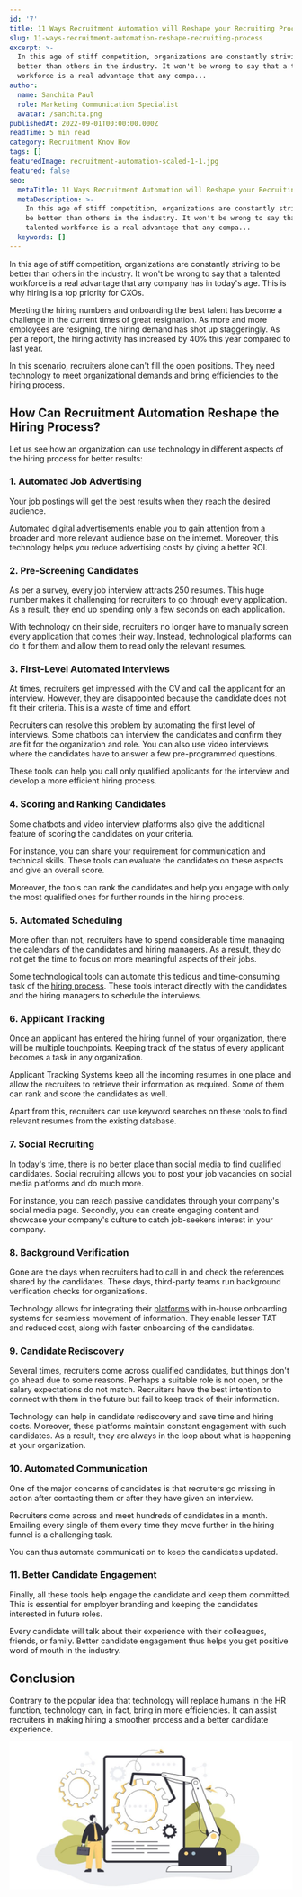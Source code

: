```yaml
---
id: '7'
title: 11 Ways Recruitment Automation will Reshape your Recruiting Process
slug: 11-ways-recruitment-automation-reshape-recruiting-process
excerpt: >-
  In this age of stiff competition, organizations are constantly striving to be
  better than others in the industry. It won't be wrong to say that a talented
  workforce is a real advantage that any compa...
author:
  name: Sanchita Paul
  role: Marketing Communication Specialist
  avatar: /sanchita.png
publishedAt: 2022-09-01T00:00:00.000Z
readTime: 5 min read
category: Recruitment Know How
tags: []
featuredImage: recruitment-automation-scaled-1-1.jpg
featured: false
seo:
  metaTitle: 11 Ways Recruitment Automation will Reshape your Recruiting Process
  metaDescription: >-
    In this age of stiff competition, organizations are constantly striving to
    be better than others in the industry. It won't be wrong to say that a
    talented workforce is a real advantage that any compa...
  keywords: []
---
```


In this age of stiff competition, organizations are constantly striving to be better than others in the industry. It won't be wrong to say that a talented workforce is a real advantage that any company has in today's age. This is why hiring is a top priority for CXOs. 

<!--more-->

Meeting the hiring numbers and onboarding the best talent has become a challenge in the current times of great resignation. As more and more employees are resigning, the hiring demand has shot up staggeringly. As per a report, the hiring activity has increased by 40% this year compared to last year.

In this scenario, recruiters alone can't fill the open positions. They need technology to meet organizational demands and bring efficiencies to the hiring process.

## How Can Recruitment Automation Reshape the Hiring Process?

Let us see how an organization can use technology in different aspects of the hiring process for better results:

### 1\. Automated Job Advertising

Your job postings will get the best results when they reach the desired audience.

Automated digital advertisements enable you to gain attention from a broader and more relevant audience base on the internet. Moreover, this technology helps you reduce advertising costs by giving a better ROI.

### 2\. Pre-Screening Candidates

As per a survey, every job interview attracts 250 resumes. This huge number makes it challenging for recruiters to go through every application. As a result, they end up spending only a few seconds on each application.

With technology on their side, recruiters no longer have to manually screen every application that comes their way. Instead, technological platforms can do it for them and allow them to read only the relevant resumes.

### 3\. First-Level Automated Interviews

At times, recruiters get impressed with the CV and call the applicant for an interview. However, they are disappointed because the candidate does not fit their criteria. This is a waste of time and effort. 

Recruiters can resolve this problem by automating the first level of interviews. Some chatbots can interview the candidates and confirm they are fit for the organization and role. You can also use video interviews where the candidates have to answer a few pre-programmed questions. 

These tools can help you call only qualified applicants for the interview and develop a more efficient hiring process.

### 4\. Scoring and Ranking Candidates

Some chatbots and video interview platforms also give the additional feature of scoring the candidates on your criteria.

For instance, you can share your requirement for communication and technical skills. These tools can evaluate the candidates on these aspects and give an overall score. 

Moreover, the tools can rank the candidates and help you engage with only the most qualified ones for further rounds in the hiring process.

### 5\. Automated Scheduling

More often than not, recruiters have to spend considerable time managing the calendars of the candidates and hiring managers. As a result, they do not get the time to focus on more meaningful aspects of their jobs.

Some technological tools can automate this tedious and time-consuming task of the [hiring process](https://www.thetalentpool.ai/blogs/7-reasons-why-candidates-drop-out-from-hiring-process). These tools interact directly with the candidates and the hiring managers to schedule the interviews.

### 6\. Applicant Tracking

Once an applicant has entered the hiring funnel of your organization, there will be multiple touchpoints. Keeping track of the status of every applicant becomes a task in any organization. 

Applicant Tracking Systems keep all the incoming resumes in one place and allow the recruiters to retrieve their information as required. Some of them can rank and score the candidates as well. 

Apart from this, recruiters can use keyword searches on these tools to find relevant resumes from the existing database.

### 7\. Social Recruiting

In today's time, there is no better place than social media to find qualified candidates. Social recruiting allows you to post your job vacancies on social media platforms and do much more. 

For instance, you can reach passive candidates through your company's social media page. Secondly, you can create engaging content and showcase your company's culture to catch job-seekers interest in your company. 

### 8\. Background Verification

Gone are the days when recruiters had to call in and check the references shared by the candidates. These days, third-party teams run background verification checks for organizations.

Technology allows for integrating their [platforms](https://www.thetalentpool.ai) with in-house onboarding systems for seamless movement of information. They enable lesser TAT and reduced cost, along with faster onboarding of the candidates.

### 9\. Candidate Rediscovery

Several times, recruiters come across qualified candidates, but things don't go ahead due to some reasons. Perhaps a suitable role is not open, or the salary expectations do not match. Recruiters have the best intention to connect with them in the future but fail to keep track of their information.

Technology can help in candidate rediscovery and save time and hiring costs. Moreover, these platforms maintain constant engagement with such candidates. As a result, they are always in the loop about what is happening at your organization. 

### 10\. Automated Communication

One of the major concerns of candidates is that recruiters go missing in action after contacting them or after they have given an interview.

Recruiters come across and meet hundreds of candidates in a month. Emailing every single of them every time they move further in the hiring funnel is a challenging task. 

You can thus automate communicati on to keep the candidates updated. 

### 11\. Better Candidate Engagement

Finally, all these tools help engage the candidate and keep them committed. This is essential for employer branding and keeping the candidates interested in future roles.

Every candidate will talk about their experience with their colleagues, friends, or family. Better candidate engagement thus helps you get positive word of mouth in the industry.

## Conclusion

Contrary to the popular idea that technology will replace humans in the HR function, technology can, in fact, bring in more efficiencies. It can assist recruiters in making hiring a smoother process and a better candidate experience. 

![recruitment-automation](images/recruitment-automation-scaled-1-1-1024x536.jpg)
